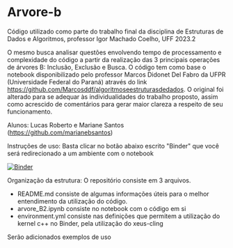 # Arvore-b
Código utilizado como parte do trabalho final da disciplina de Estruturas de Dados e Algoritmos, professor Igor Machado Coelho, UFF 2023.2

O mesmo busca analisar questões envolvendo tempo de processamento e complexidade do código a partir da realização das 3 principais operações de árvores B: Inclusão, Exclusão e Busca. O código tem como base o notebook disponibilizado pelo professor Marcos Didonet Del Fabro da UFPR (Universidade Federal do Paraná) através do link https://github.com/Marcosddf/algoritmoseestruturasdedados. O original foi alterado para se adequar às individualidades do trabalho proposto, assim como acrescido de comentários para gerar maior clareza a respeito de seu funcionamento.

Alunos: Lucas Roberto e Mariane Santos (https://github.com/marianebsantos)

Instruções de uso: Basta clicar no botão abaixo escrito "Binder" que você será redirecionado a um ambiente com o notebook

[![Binder](https://mybinder.org/badge_logo.svg)](https://mybinder.org/v2/gh/DestroyedEden/Arvore-b/main)

Organização da estrutura: O repositório consiste em 3 arquivos. 
* README.md consiste de algumas informações úteis para o melhor entendimento da utilização do código.
* arvore_B2.ipynb consiste no notebook com o código em si
* environment.yml consiste nas definições que permitem a utilização do kernel c++ no Binder, pela utilização do xeus-cling

Serão adicionados exemplos de uso
